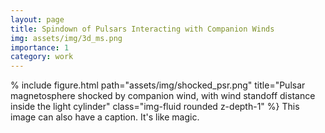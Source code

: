 ```yaml
---
layout: page
title: Spindown of Pulsars Interacting with Companion Winds
img: assets/img/3d_ms.png
importance: 1
category: work
---
```

% include figure.html path="assets/img/shocked_psr.png" title="Pulsar magnetosphere shocked by companion wind, with wind standoff distance inside the light cylinder" class="img-fluid rounded z-depth-1" %}
This image can also have a caption. It's like magic.
